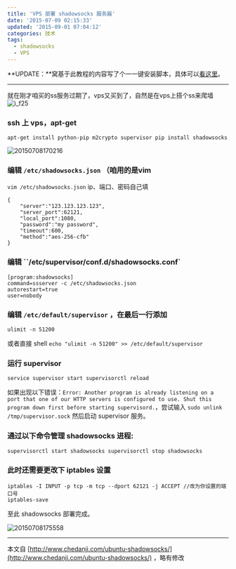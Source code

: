 ```yaml
---
title: 'VPS 部署 shadowsocks 服务器'
date: '2015-07-09 02:15:33'
updated: '2015-09-01 07:04:12'
categories: 技术
tags:
  - shadowsocks
  - VPS
---
```


**UPDATE：**窝基于此教程的内容写了个一一键安装脚本，具体可以[看这里](https://prinzeugen.net/shadowsocks-install-shell/)。

----------

就在刚才咱买的ss服务过期了，vps又买到了，自然是在vps上搭个ss来爬墙 ![i_f25](https://img.prin.studio/images/2015/03/i_f25.png)

### ssh 上 vps，apt-get

```
apt-get install python-pip m2crypto supervisor pip install shadowsocks
```

![20150708170216](https://img.prin.studio/images/2015/07/2015-07-08_09-49-56.png)

### 编辑 `/etc/shadowsocks.json` （咱用的是vim

`vim /etc/shadowsocks.json` ip、端口、密码自己填

```
{
    "server":"123.123.123.123",
    "server_port":62121,
    "local_port":1080,
    "password":"my password",
    "timeout":600,
    "method":"aes-256-cfb"
}
```

<!--more-->

### 编辑 ``/etc/supervisor/conf.d/shadowsocks.conf`

```
[program:shadowsocks]
command=ssserver -c /etc/shadowsocks.json
autorestart=true
user=nobody
```

### 编辑 `/etc/default/supervisor` ，在最后一行添加

```
ulimit -n 51200
```

或者直接 shell `echo "ulimit -n 51200" >> /etc/default/supervisor`

### 运行 supervisor

```
service supervisor start supervisorctl reload
```

如果出现以下错误：`Error: Another program is already listening on a port that one of our HTTP servers is configured to use. Shut this program down first before starting supervisord.`，尝试输入 `sudo unlink /tmp/supervisor.sock` 然后启动 supervisor 服务。

### 通过以下命令管理 shadowsocks 进程:

```
supervisorctl start shadowsocks supervisorctl stop shadowsocks
```

### 此时还需要更改下 iptables 设置

```
iptables -I INPUT -p tcp -m tcp --dport 62121 -j ACCEPT //改为你设置的端口号
iptables-save
```

至此 shadowsocks 部署完成。

![20150708175558](https://img.prin.studio/images/2015/07/2015-07-08_10-03-53.png)

-----------

本文自 [http://www.chedanji.com/ubuntu-shadowsocks/](http://www.chedanji.com/ubuntu-shadowsocks/) ，略有修改
